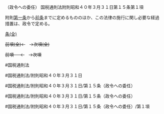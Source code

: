 （政令への委任）
国税通則法附則昭和４０年３月３１日第１５条第１項

附則[第一条](国税通則法＿＿＿＿附則昭和４０年３月３１日第１条第１項)から[前条](国税通則法＿＿＿＿附則昭和４０年３月３１日第１４条第１項)までに定めるもののほか、この法律の施行に関し必要な経過措置は、政令で定める。

[条(全)](国税通則法＿＿＿＿附則昭和４０年３月３１日第１５条_.md)

~~前項(全)←~~　~~→次項(全)~~

~~前項 　 ←~~　~~→次項~~



#国税通則法

#国税通則法/附則昭和４０年３月３１日

#国税通則法/附則昭和４０年３月３１日/第１５条（政令への委任）

#国税通則法/附則昭和４０年３月３１日/第１５条（政令への委任）

#国税通則法/附則昭和４０年３月３１日/第１５条（政令への委任）/第１項

